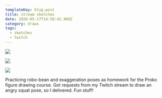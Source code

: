 ```yaml
---
templateKey: blog-post
title: stream sketches
date: 2020-05-17T14:58:42.966Z
category: draws
tags:
  - sketches
  - twitch
---
```

![](/img/robobean.jpg)

![](/img/exaggeration.jpg)

![](/img/angrysquat.jpg)

Practicing robo-bean and exaggeration poses as homework for the Proko figure drawing course.  Got requests from my Twitch stream to draw an angry squat pose, so I delivered.  Fun stuff!